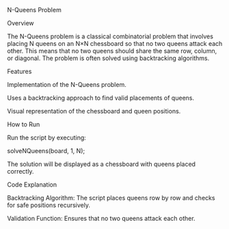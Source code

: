 N-Queens Problem

Overview

The N-Queens problem is a classical combinatorial problem that involves placing N queens on an N×N chessboard so that no two queens attack each other. This means that no two queens should share the same row, column, or diagonal. The problem is often solved using backtracking algorithms.

Features

Implementation of the N-Queens problem.

Uses a backtracking approach to find valid placements of queens.

Visual representation of the chessboard and queen positions.

How to Run


Run the script by executing:

solveNQueens(board, 1, N);

The solution will be displayed as a chessboard with queens placed correctly.

Code Explanation

Backtracking Algorithm: The script places queens row by row and checks for safe positions recursively.

Validation Function: Ensures that no two queens attack each other.
